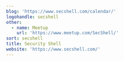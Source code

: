 ```yaml
---
blog: 'https://www.secshell.com/calendar/'
logohandle: secshell
other:
  - name: Meetup
    url: 'https://www.meetup.com/SecShell/'
sort: secshell
title: Security Shell
website: 'https://www.secshell.com/'
---
```

